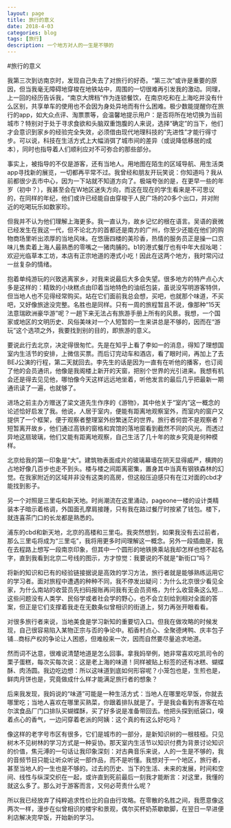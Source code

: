 ```yaml
---
layout: page
title: 旅行的意义
date: 2018-4-03
categories: blog
tags: [旅行]
description: 一个地方对人的一生是不够的
---
```


#旅行的意义

我第三次到访南京时，发现自己失去了对旅行的好奇。“第三次”或许是重要的原因，但当我毫无障碍地穿梭在地铁站中，周围的一切很难再引发我的激动。同理，上一回的经历告诉我，“南京大牌档”作为连锁餐饮，在南京吃和在上海吃并没有什么区别，共享单车的使用也不会因为身处异地而有什么困难。极少数能提醒你在旅行的app，如大众点评、淘票票等，会温馨地提示用户：是否将所在地切换为当前城市？特别对于处于寻求食欲和头脑双重饱腹的人来说，选择“确定”的当下，他们才会意识到家乡的经验完全失效，必须借由现代地理科技的“先进性”才能行得寸步。可以说，科技在生活方式上大幅消弭了城市间的差异（或说降低移居的成本），同时也指导着人们顺利应对不可弥合的那些部分。

事实上，被指导的不仅是游客，还有当地人。用地图在陌生的区域导航、用生活类app寻找新的展览，一切都再平常不过。我曾经和朋友开玩笑说：你知道吗？我从前都很少去市中心，因为一下站就不知道方向了。极端夸张的是，在更早一些的年岁（初中？），我甚至会在W地区迷失方向，而这在现在的学生看来是不可思议的，在同样的年纪，他们或许已经能自由穿梭于人民广场的20多个出口，并对附近的吃喝玩乐如数家珍。

但我并不认为他们理解上海更多。我一直认为，故乡记忆的根在语言。吴语的衰微已经发生在我这一代，但不论北方的首都还是南方的广州，你至少还能在他们的购物商场里听出浓厚的当地风味。在悠唐四楼的美珍香，热情的服务员正是操一口京味儿售卖着上海人最熟悉的零嘴之一猪肉脯的。b1的港式餐厅也有中年大叔吆喝：欢迎光临草本工坊，本店有正宗地道的港式小吃！因此在这两个地方，我时常闪过一丝复杂的情绪。

抱着单纯游玩的兴致逃离家乡，对我来说最后大多会失望。很多地方的特产点心大多是这样的：精致的小块糕点由印着当地特色的油纸包装，虽说没写明游客特供，但当地人也不见得经常购买。站在它们面前我总会想，买吧，也就那个味道，不买吧，又好像旅途没完整。名胜也是同样。只有一周的旅程暂且不说，像那种“15天法意瑞欧洲豪华游”呢？一趟下来无法占有旅游手册上所有的风景。我想，一个国家或地区的文明历史、风俗美味对一个人短暂的一生来讲总是不够的，因而在“游玩”这个选项之外，我要找到别的目的，即旅游的意义。

要说此行去北京，决定得很匆忙。先是在知乎上看了李如一的消息，得知了理想国室内生活节的安排，上微信买票。而后订完动车和酒店，看了眼时间，再加上了去BEJ公演的行程，第二天就回去。李先生的话是因为一直有在听他的播客，也订阅了他的会员通讯，他像是我阁楼上新开的天窗，把别个世界的光引进来。我想有机会还是得去见见他，哪怕像今天这样远远地坐着，听他发言的最后几乎把最新一期通讯读了一遍，也就够了。

进场之前主办方赠送了梁文道先生作序的《游物》，其中他关于“室内”这一概念的论述恰好启发了我。他说，人居于室内，便能有距离地观察室外，而室内的窗户又提供了一个框架，便于观察者整理室外纷繁迷茫的世界。旅行者何尝不是观察者？短暂离开故乡，他们通过高铁的窗格和宾馆的落地窗看到截然不同的风光。而透过异地这扇玻璃，他们又能有距离地观察，自己生活了几十年的故乡究竟是何种模样。

北京给我的第一印象是“大”。建筑物表面成片的玻璃幕墙在阴天显得威严，横跨的占地好像几百步也走不到头。楼与楼之间距离密集，置身其中当真有钢铁森林的幻觉。在我家附近的区域并非没有这类的高房，但这般压迫感只有在江对面的cbd才能找到影子。


另一个对照是三里屯和新天地。时尚潮流在这里涌动，pageone一楼的设计类精装本子暗示着格调，外国面孔摩肩接踵，只有我在路过餐厅时按紧了钱包。楼下，就连喜茶门口的长龙都是熟悉的。


浦东的cbd和新天地，北京的高楼和三里屯。我突然想到，如果我没有去过前者，那么三里屯将成为“三里屯”，我将用更多时间理解这一概念。另外一段插曲是，我在去程路上想写一段南京印象，但其中一个圆形的地铁换乘站我却怎样也想不起名字，直到我看到北京二号线的图示，方才惊觉：我要说的不就是“新街口”吗？

将新的知识和已有的经验链接据说是高效的学习方法，旅行者就是能够熟练运用它的学习者。面对旅程中遭遇的种种不同，我不停发出疑问：为什么北京很少看见全家，为什么南站的收营员先扫码报账再问我有无会员资格，为什么收营条这么短…这些问题没有人类学、民俗学或者社会学的野心，也不会立刻给到相对全面的答案，但正是它们支撑着我走在无数条似曾相识的街道上，努力再张开眼看看。

对很多旅行者来说，当地美食是学习新知的重要切入口。但我在做攻略的时候发现，自己很容易陷入某物正宗与否的争论中。稻香村点心、全聚德烤鸭、庆丰包子铺…商标产权的争论让人困惑，但难般来一次，因而自然要尽量追求地道。

然而词不达意，很难说清楚地道是怎么回事。拿我妈举例，她非常喜欢吃凯司令的栗子蛋糕，每次买每次说：这是老上海的味道！同样被贴上标签的还有冰糕、蝴蝶酥、肉汤圆。我边吃边想：所以这味道到底如何形容呢？小笼包也是，生煎也是，鲜肉月饼也是，究竟做成什么样才能满足旅行者的想象？

后来我发现，我妈说的“味道”可能是一种生活方式：当地人在哪里吃早饭，你就去哪里吃；当地人喜欢在哪里买熟菜，你跟着排队就是了。于是我会看到有游客在哈尔滨食品厂门口排队买蝴蝶酥，买了好多说是准备带回去。他把头探到纸袋口，嗅着点心的香气，一边问穿着老派的阿姨：这个真的有这么好吃吗？

像这样的老字号市区有很多，它们是城市的一部分，是新知识树的一根枝桠。只见树木不见树林的学习方式是一种妥协。那天室内生活节以知识付费为背景讨论知识的价值，焦元溥的一句话让我印象深刻：对古典音乐来说，人的一生是不够的，我的音频节目只能让听众听说一部作品，而不是听懂。我想对于一个地区，旅行者，甚至当地人的一生也是不够的。过去的历史、当下的生活、未来的发展，时间和空间、线性与纵深交织在一起，或许直到死前最后一刻我才能断言：对这里，我懂的就这么多了。那么对于游客而言，又何必苛责什么呢？

所以我已经放弃了纯粹追求性价比的自由行攻略。在零散的名胜之间，我愿意像这两次一样，漫步在似曾相识的楼宇和景观，偶尔买杯奶茶歇歇脚，在翌日一早进便利店解决完早饭，开始新的学习。